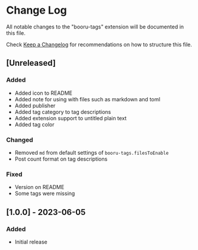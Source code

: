 # Change Log

All notable changes to the "booru-tags" extension will be documented in this file.

Check [Keep a Changelog](http://keepachangelog.com/) for recommendations on how to structure this file.

## [Unreleased]

### Added 

- Added icon to README
- Added note for using with files such as markdown and toml
- Added publisher
- Added tag category to tag descriptions
- Added extension support to untitled plain text
- Added tag color

### Changed

- Removed `md` from default settings of `booru-tags.filesToEnable`
- Post count format on tag descriptions

### Fixed

- Version on README
- Some tags were missing

## [1.0.0] - 2023-06-05
### Added

- Initial release